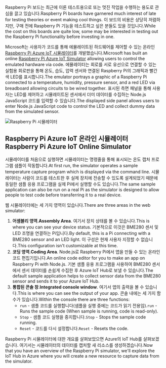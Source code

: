 <span data-ttu-id="50b6e-101">Raspberry Pi 보드는 최근에 이론 테스트용으로 또는 멋진 작업을 수행하는 용도로 관심을 끌고 있습니다.</span><span class="sxs-lookup"><span data-stu-id="50b6e-101">Raspberry Pi boards have garnered much interest of late for testing theories or event making cool things.</span></span> <span data-ttu-id="50b6e-102">이 보드의 비용은 상당히 저렴하지만, 구매 전에 Raspberry Pi 기능을 테스트하고 싶은 분들도 있을 것입니다.</span><span class="sxs-lookup"><span data-stu-id="50b6e-102">While the cost on this boards are quite low, some may be interested in testing out the Raspberry Pi functionality before investing in one.</span></span>

<span data-ttu-id="50b6e-103">Microsoft는 사용자가 코드를 통해 에뮬레이트된 하드웨어를 제어할 수 있는 온라인 [Raspberry Pi Azure IoT 시뮬레이터](https://azure-samples.github.io/raspberry-pi-web-simulator?azure-portal=true)를 개발했습니다.</span><span class="sxs-lookup"><span data-stu-id="50b6e-103">Microsoft has built an online [Raspberry Pi Azure IoT Simulator](https://azure-samples.github.io/raspberry-pi-web-simulator?azure-portal=true) allowing users to control the emulated hardware via code.</span></span> <span data-ttu-id="50b6e-104">에뮬레이터는 회로를 서로 유선으로 연결할 수 있는 실험용 회로판을 통해 온도, 습도, 압력 센서와 연결된 Raspberry Pi의 그래픽과 빨간색 LED를 표시합니다.</span><span class="sxs-lookup"><span data-stu-id="50b6e-104">The emulator portrays a graphic of a Raspberry Pi connected to a temperature, humidity, pressure sensor, and a red LED via breadboard allowing circuits to be wired together.</span></span> <span data-ttu-id="50b6e-105">표시된 측면 패널을 통해 사용자는 LED를 제어하고 시뮬레이트된 센서에서 더미 데이터를 수집하는 Node.js JavaScript 코드를 입력할 수 있습니다.</span><span class="sxs-lookup"><span data-stu-id="50b6e-105">The displayed side panel allows users to enter Node.js JavaScript code to control the LED and collect dummy data from the simulated sensor.</span></span>

![Raspberry Pi 시뮬레이터](../media/RaspberryPiSimulator.png)

## <a name="raspberry-pi-azure-iot-online-simulator"></a><span data-ttu-id="50b6e-107">Raspberry Pi Azure IoT 온라인 시뮬레이터</span><span class="sxs-lookup"><span data-stu-id="50b6e-107">Raspberry Pi Azure IoT Online Simulator</span></span>

<span data-ttu-id="50b6e-108">시뮬레이터를 처음으로 실행하면 시뮬레이터는 명령줄을 통해 표시되는 온도 캡처 프로그램 샘플이 작동합니다.</span><span class="sxs-lookup"><span data-stu-id="50b6e-108">At first run, the simulator operates a sample temperature capture program which is displayed via the command line.</span></span> <span data-ttu-id="50b6e-109">시뮬레이터는 사람이 코드를 테스트한 후 실제 장치에 전송할 수 있도록 설계되었기 때문에 동일한 샘플 응용 프로그램을 실제 Pi에서 실행할 수도 있습니다.</span><span class="sxs-lookup"><span data-stu-id="50b6e-109">The same sample application can also be run on a real Pi as the simulator is designed to allow people to test code before transferring it to a real device.</span></span>

<span data-ttu-id="50b6e-110">웹 시뮬레이터에는 세 가지 영역이 있습니다.</span><span class="sxs-lookup"><span data-stu-id="50b6e-110">There are three areas in the web simulator:</span></span>

1. <span data-ttu-id="50b6e-111">**어셈블리 영역**.</span><span class="sxs-lookup"><span data-stu-id="50b6e-111">**Assembly Area**.</span></span> <span data-ttu-id="50b6e-112">여기서 장치 상태를 볼 수 있습니다.</span><span class="sxs-lookup"><span data-stu-id="50b6e-112">This is where you can see your device status.</span></span> <span data-ttu-id="50b6e-113">기본적으로 이것은 BME280 센서 및 LED 조명을 연결하는 Pi입니다.</span><span class="sxs-lookup"><span data-stu-id="50b6e-113">By default, this is a Pi connecting with a BME280 sensor and an LED light.</span></span> <span data-ttu-id="50b6e-114">이 구성은 현재 사용자 지정할 수 없습니다.</span><span class="sxs-lookup"><span data-stu-id="50b6e-114">This configuration isn't customizable at this time.</span></span>
2. <span data-ttu-id="50b6e-115">**코딩 영역**.</span><span class="sxs-lookup"><span data-stu-id="50b6e-115">**Coding Area**.</span></span> <span data-ttu-id="50b6e-116">Node.js로 Raspberry Pi에서 앱을 만들 수 있는 온라인 코드 편집기입니다.</span><span class="sxs-lookup"><span data-stu-id="50b6e-116">An online code editor for you to make an app on Raspberry Pi with Node.js.</span></span> <span data-ttu-id="50b6e-117">기본 샘플 응용 프로그램을 사용하여 BME280 센서에서 센서 데이터를 손쉽게 수집한 후 Azure IoT Hub로 보낼 수 있습니다.</span><span class="sxs-lookup"><span data-stu-id="50b6e-117">The default sample application helps to collect sensor data from the BME280 sensor and sends it to your Azure IoT Hub.</span></span>
3. <span data-ttu-id="50b6e-118">**통합된 콘솔 창**.</span><span class="sxs-lookup"><span data-stu-id="50b6e-118">**Integrated console window**.</span></span> <span data-ttu-id="50b6e-119">여기서 앱의 출력을 볼 수 있습니다.</span><span class="sxs-lookup"><span data-stu-id="50b6e-119">This is where you can see the output of your app.</span></span> <span data-ttu-id="50b6e-120">콘솔 내에는 세 가지 함수가 있습니다.</span><span class="sxs-lookup"><span data-stu-id="50b6e-120">Within the console there are three functions:</span></span>
    - <span data-ttu-id="50b6e-121">`run` - 샘플 코드를 실행합니다(샘플을 실행 중에는 코드가 읽기 전용임).</span><span class="sxs-lookup"><span data-stu-id="50b6e-121">`run` - Runs the sample code (When sample is running, code is read-only).</span></span>
    - <span data-ttu-id="50b6e-122">`Stop` - 샘플 코드 실행을 중지합니다.</span><span class="sxs-lookup"><span data-stu-id="50b6e-122">`Stop` - Stops the sample code running.</span></span>
    - <span data-ttu-id="50b6e-123">`Reset` - 코드를 다시 설정합니다.</span><span class="sxs-lookup"><span data-stu-id="50b6e-123">`Reset` - Resets the code.</span></span>

<span data-ttu-id="50b6e-124">Raspberry Pi 시뮬레이터에 대한 개요를 살펴보았으면 Azure의 IoT Hub를 살펴보겠습니다. 여기서는 시뮬레이터의 데이터를 캡처할 새 리소스를 생성하겠습니다.</span><span class="sxs-lookup"><span data-stu-id="50b6e-124">Now that you have an overview of the Raspberry Pi simulator, we'll explore the IoT Hub in Azure where you will create a new resource to capture data from the simulator.</span></span>

<!-- Reference links 
-   Online Raspberry Pi Emulator:
    <https://docs.microsoft.com/azure/iot-hub/iot-hub-raspberry-pi-web-simulator-get-started>
-   <https://azure-samples.github.io/raspberry-pi-web-simulator/#GetStarted>-->